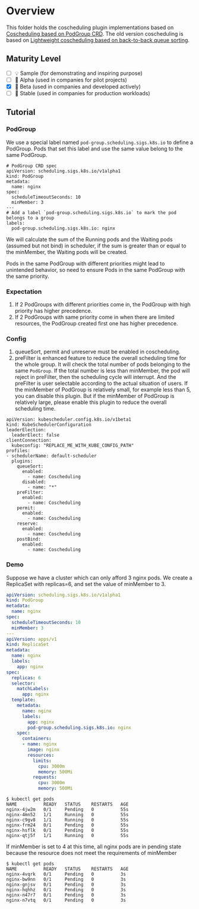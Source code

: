 # Overview

This folder holds the coscheduling plugin implementations based on [Coscheduling based on PodGroup CRD](https://github.com/kubernetes-sigs/scheduler-plugins/tree/master/kep/42-podgroup-coscheduling). The old version coscheduling is based on [Lightweight coscheduling based on back-to-back queue
 sorting](https://github.com/kubernetes-sigs/scheduler-plugins/tree/master/kep/2-lightweight-coscheduling).

## Maturity Level

<!-- Check one of the values: Sample, Alpha, Beta, GA -->

- [ ] 💡 Sample (for demonstrating and inspiring purpose)
- [ ] 👶 Alpha (used in companies for pilot projects)
- [x] 👦 Beta (used in companies and developed actively)
- [ ] 👨 Stable (used in companies for production workloads)

## Tutorial
### PodGroup
We use a special label named `pod-group.scheduling.sigs.k8s.io` to define a PodGroup. Pods that set this label and use the same value belong to the same PodGroup.
```
# PodGroup CRD spec
apiVersion: scheduling.sigs.k8s.io/v1alpha1
kind: PodGroup
metadata:
  name: nginx
spec:
  scheduleTimeoutSeconds: 10
  minMember: 3
---
# Add a label `pod-group.scheduling.sigs.k8s.io` to mark the pod belongs to a group
labels:
  pod-group.scheduling.sigs.k8s.io: nginx
```
We will calculate the sum of the Running pods and the Waiting pods (assumed but not bind) in scheduler, if the sum is greater than or equal to the minMember, the Waiting pods
will be created.

Pods in the same PodGroup with different priorities might lead to unintended behavior, so need to ensure Pods in the same PodGroup with the same priority.

### Expectation
1. If 2 PodGroups with different priorities come in, the PodGroup with high priority has higher precedence.
2. If 2 PodGroups with same priority come in when there are limited resources, the PodGroup created first one has higher precedence.

### Config
1. queueSort, permit and unreserve must be enabled in coscheduling.
2. preFilter is enhanced feature to reduce the overall scheduling time for the whole group. It will check the total number of pods belonging to the same `PodGroup`. If the total number is less than minMember, the pod will reject in preFilter, then the scheduling cycle will interrupt. And the preFilter is user selectable according to the actual situation of users. If the minMember of PodGroup is relatively small, for example less than 5, you can disable this plugin. But if the minMember of PodGroup is relatively large, please enable this plugin to reduce the overall scheduling time.
```
apiVersion: kubescheduler.config.k8s.io/v1beta1
kind: KubeSchedulerConfiguration
leaderElection:
  leaderElect: false
clientConnection:
  kubeconfig: "REPLACE_ME_WITH_KUBE_CONFIG_PATH"
profiles:
- schedulerName: default-scheduler
  plugins:
    queueSort:
      enabled:
        - name: Coscheduling
      disabled:
        - name: "*"
    preFilter:
      enabled:
        - name: Coscheduling
    permit:
      enabled:
        - name: Coscheduling
    reserve:
      enabled:
        - name: Coscheduling
    postBind:
      enabled:
        - name: Coscheduling
```

### Demo
Suppose we have a cluster which can only afford 3 nginx pods. We create a ReplicaSet with replicas=6, and set the value of minMember to 3.
```yaml
apiVersion: scheduling.sigs.k8s.io/v1alpha1
kind: PodGroup
metadata:
  name: nginx
spec:
  scheduleTimeoutSeconds: 10
  minMember: 3
---
apiVersion: apps/v1
kind: ReplicaSet
metadata:
  name: nginx
  labels:
    app: nginx
spec:
  replicas: 6
  selector:
    matchLabels:
      app: nginx
  template:
    metadata:
      name: nginx
      labels:
        app: nginx
        pod-group.scheduling.sigs.k8s.io: nginx
    spec:
      containers:
      - name: nginx
        image: nginx
        resources:
          limits:
            cpu: 3000m
            memory: 500Mi
          requests:
            cpu: 3000m
            memory: 500Mi
```

```script
$ kubectl get pods
NAME          READY   STATUS    RESTARTS   AGE
nginx-4jw2m   0/1     Pending   0          55s
nginx-4mn52   1/1     Running   0          55s
nginx-c9gv8   1/1     Running   0          55s
nginx-frm24   0/1     Pending   0          55s
nginx-hsflk   0/1     Pending   0          55s
nginx-qtj5f   1/1     Running   0          55s
```

If minMember is set to 4 at this time, all nginx pods are in pending state because the resource does not meet the requirements of minMember
```script
$ kubectl get pods
NAME          READY   STATUS    RESTARTS   AGE
nginx-4vqrk   0/1     Pending   0          3s
nginx-bw9nn   0/1     Pending   0          3s
nginx-gnjsv   0/1     Pending   0          3s
nginx-hqhhz   0/1     Pending   0          3s
nginx-n47r7   0/1     Pending   0          3s
nginx-n7vtq   0/1     Pending   0          3s
```